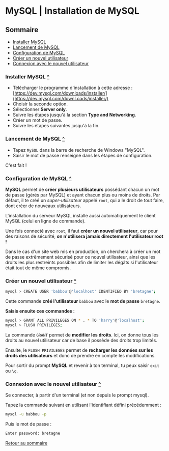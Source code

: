 # MySQL | Installation de MySQL

## Sommaire

- [Installer MySQL](#installer-mysql)
- [Lancement de MySQL](#lancement-de-mysql)
- [Configuration de MySQL](#configuration-de-mysql)
- [Créer un nouvel utilisateur](#créer-un-nouvel-utilisateur)
- [Connexion avec le nouvel utilisateur](#connexion-avec-le-nouvel-utilisateur)

### Installer MySQL [^](#sommaire)

- Télécharger le programme d'installation à cette adresse : [https://dev.mysql.com/downloads/installer/](https://dev.mysql.com/downl.oads/installer/)
- Choisir la seconde option.
- Sélectionner **Server only**.
- Suivre les étapes jusqu'à la section **Type and Networking**.
- Créer un mot de passe.
- Suivre les étapes suivantes jusqu'à la fin.

### Lancement de MySQL [^](#sommaire)

- Tapez `MySQL` dans la barre de recherche de Windows "MySQL".
- Saisir le mot de passe renseigné dans les étapes de configuration.

C'est fait !

### Configuration de MySQL [^](#sommaire)

**MySQL** permet de **créer plusieurs utilisateurs** possédant chacun un mot de passe (gérés par MySQL) et ayant chacun plus ou moins de droits. Par défaut, il te créé un *super-utilisateur* appelé `root`, qui a le droit de tout faire, dont créer de nouveaux utilisateurs.

L'installation du serveur MySQL installe aussi automatiquement le client MySQL (celui en ligne de commande).

Une fois connecté avec `root`, il faut **créer un nouvel utilisateur**, car pour des raisons de sécurité, **on n'utilisera jamais directement l'utilisateur root !**

Dans le cas d'un site web mis en production, on cherchera à créer un mot de passe extrêmement sécurisé pour ce nouvel utilisateur, ainsi que les droits les plus restreints possibles afin de limiter les dégâts si l'utilisateur était tout de même compromis.

### Créer un nouvel utilisateur [^](#sommaire)

```bash
mysql > CREATE USER 'babbou'@'localhost' IDENTIFIED BY 'bretagne';
```

Cette commande **créé l'utilisateur** `babbou` avec le **mot de passe** `bretagne`.

**Saisis ensuite ces commandes :**

```bash
mysql > GRANT ALL PRIVILEGES ON * . * TO 'harry'@'localhost';
mysql > FLUSH PRIVILEGES;
```

La commande `GRANT` permet de **modifier les droits**. Ici, on donne tous les droits au nouvel utilisateur car de base il possède des droits trop limités.

Ensuite, le `FLUSH PRIVILEGES` permet de **recharger les données sur les droits des utilisateurs** et donc de prendre en compte les modifications.

Pour sortir du prompt **MySQL** et revenir à ton terminal, tu peux saisir `exit` ou `\q`.

### Connexion avec le nouvel utilisateur [^](#sommaire)

Se connecter, à partir d'un terminal (et non depuis le prompt mysql).

Tapez la commande suivant en utilisant l'identifiant défini précédemment :

```bash
mysql -u babbou -p
```

Puis le mot de passe :

```bash
Enter password: bretagne
```

[Retour au sommaire](#sommaire)
